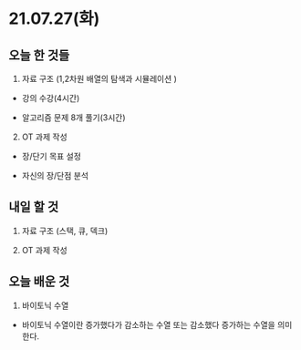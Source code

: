 # 21.07.27(화)

## 오늘 한 것들 

1. 자료 구조 (1,2차원 배열의 탐색과 시뮬레이션 )

- 강의 수강(4시간)

- 알고리즘 문제 8개 풀기(3시간) 

2. OT 과제 작성 

- 장/단기 목표 설정 

- 자신의 장/단점 분석 

## 내일 할 것 

1. 자료 구조 (스택, 큐, 덱크)

2. OT 과제 작성 

## 오늘 배운 것 

1. 바이토닉 수열 

- 바이토닉 수열이란 증가했다가 감소하는 수열 또는 감소했다 증가하는 수열을 의미한다. 
